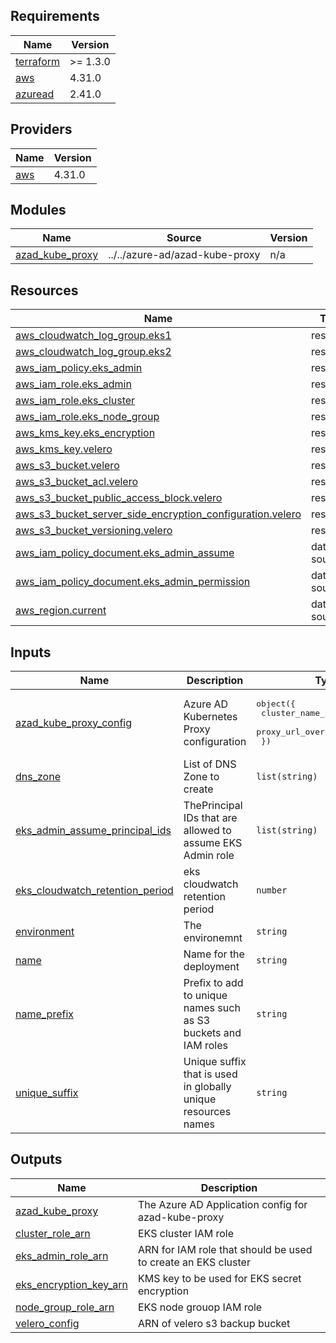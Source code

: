 ## Requirements

| Name | Version |
|------|---------|
| <a name="requirement_terraform"></a> [terraform](#requirement\_terraform) | >= 1.3.0 |
| <a name="requirement_aws"></a> [aws](#requirement\_aws) | 4.31.0 |
| <a name="requirement_azuread"></a> [azuread](#requirement\_azuread) | 2.41.0 |

## Providers

| Name | Version |
|------|---------|
| <a name="provider_aws"></a> [aws](#provider\_aws) | 4.31.0 |

## Modules

| Name | Source | Version |
|------|--------|---------|
| <a name="module_azad_kube_proxy"></a> [azad\_kube\_proxy](#module\_azad\_kube\_proxy) | ../../azure-ad/azad-kube-proxy | n/a |

## Resources

| Name | Type |
|------|------|
| [aws_cloudwatch_log_group.eks1](https://registry.terraform.io/providers/hashicorp/aws/4.31.0/docs/resources/cloudwatch_log_group) | resource |
| [aws_cloudwatch_log_group.eks2](https://registry.terraform.io/providers/hashicorp/aws/4.31.0/docs/resources/cloudwatch_log_group) | resource |
| [aws_iam_policy.eks_admin](https://registry.terraform.io/providers/hashicorp/aws/4.31.0/docs/resources/iam_policy) | resource |
| [aws_iam_role.eks_admin](https://registry.terraform.io/providers/hashicorp/aws/4.31.0/docs/resources/iam_role) | resource |
| [aws_iam_role.eks_cluster](https://registry.terraform.io/providers/hashicorp/aws/4.31.0/docs/resources/iam_role) | resource |
| [aws_iam_role.eks_node_group](https://registry.terraform.io/providers/hashicorp/aws/4.31.0/docs/resources/iam_role) | resource |
| [aws_kms_key.eks_encryption](https://registry.terraform.io/providers/hashicorp/aws/4.31.0/docs/resources/kms_key) | resource |
| [aws_kms_key.velero](https://registry.terraform.io/providers/hashicorp/aws/4.31.0/docs/resources/kms_key) | resource |
| [aws_s3_bucket.velero](https://registry.terraform.io/providers/hashicorp/aws/4.31.0/docs/resources/s3_bucket) | resource |
| [aws_s3_bucket_acl.velero](https://registry.terraform.io/providers/hashicorp/aws/4.31.0/docs/resources/s3_bucket_acl) | resource |
| [aws_s3_bucket_public_access_block.velero](https://registry.terraform.io/providers/hashicorp/aws/4.31.0/docs/resources/s3_bucket_public_access_block) | resource |
| [aws_s3_bucket_server_side_encryption_configuration.velero](https://registry.terraform.io/providers/hashicorp/aws/4.31.0/docs/resources/s3_bucket_server_side_encryption_configuration) | resource |
| [aws_s3_bucket_versioning.velero](https://registry.terraform.io/providers/hashicorp/aws/4.31.0/docs/resources/s3_bucket_versioning) | resource |
| [aws_iam_policy_document.eks_admin_assume](https://registry.terraform.io/providers/hashicorp/aws/4.31.0/docs/data-sources/iam_policy_document) | data source |
| [aws_iam_policy_document.eks_admin_permission](https://registry.terraform.io/providers/hashicorp/aws/4.31.0/docs/data-sources/iam_policy_document) | data source |
| [aws_region.current](https://registry.terraform.io/providers/hashicorp/aws/4.31.0/docs/data-sources/region) | data source |

## Inputs

| Name | Description | Type | Default | Required |
|------|-------------|------|---------|:--------:|
| <a name="input_azad_kube_proxy_config"></a> [azad\_kube\_proxy\_config](#input\_azad\_kube\_proxy\_config) | Azure AD Kubernetes Proxy configuration | <pre>object({<br>    cluster_name_prefix = string<br>    proxy_url_override  = string<br>  })</pre> | <pre>{<br>  "cluster_name_prefix": "eks",<br>  "proxy_url_override": ""<br>}</pre> | no |
| <a name="input_dns_zone"></a> [dns\_zone](#input\_dns\_zone) | List of DNS Zone to create | `list(string)` | n/a | yes |
| <a name="input_eks_admin_assume_principal_ids"></a> [eks\_admin\_assume\_principal\_ids](#input\_eks\_admin\_assume\_principal\_ids) | ThePrincipal IDs that are allowed to assume EKS Admin role | `list(string)` | n/a | yes |
| <a name="input_eks_cloudwatch_retention_period"></a> [eks\_cloudwatch\_retention\_period](#input\_eks\_cloudwatch\_retention\_period) | eks cloudwatch retention period | `number` | `30` | no |
| <a name="input_environment"></a> [environment](#input\_environment) | The environemnt | `string` | n/a | yes |
| <a name="input_name"></a> [name](#input\_name) | Name for the deployment | `string` | n/a | yes |
| <a name="input_name_prefix"></a> [name\_prefix](#input\_name\_prefix) | Prefix to add to unique names such as S3 buckets and IAM roles | `string` | `"xks"` | no |
| <a name="input_unique_suffix"></a> [unique\_suffix](#input\_unique\_suffix) | Unique suffix that is used in globally unique resources names | `string` | n/a | yes |

## Outputs

| Name | Description |
|------|-------------|
| <a name="output_azad_kube_proxy"></a> [azad\_kube\_proxy](#output\_azad\_kube\_proxy) | The Azure AD Application config for azad-kube-proxy |
| <a name="output_cluster_role_arn"></a> [cluster\_role\_arn](#output\_cluster\_role\_arn) | EKS cluster IAM role |
| <a name="output_eks_admin_role_arn"></a> [eks\_admin\_role\_arn](#output\_eks\_admin\_role\_arn) | ARN for IAM role that should be used to create an EKS cluster |
| <a name="output_eks_encryption_key_arn"></a> [eks\_encryption\_key\_arn](#output\_eks\_encryption\_key\_arn) | KMS key to be used for EKS secret encryption |
| <a name="output_node_group_role_arn"></a> [node\_group\_role\_arn](#output\_node\_group\_role\_arn) | EKS node grouop IAM role |
| <a name="output_velero_config"></a> [velero\_config](#output\_velero\_config) | ARN of velero s3 backup bucket |
